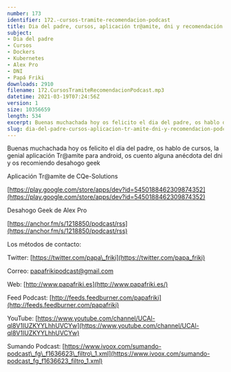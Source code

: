 ```yaml
---
number: 173
identifier: 172.-cursos-tramite-recomendacion-podcast
title: Dia del padre, cursos, aplicación tr@amite, dni y recomendación podcast
subject:
- Dia del padre
- Cursos
- Dockers
- Kubernetes
- Alex Pro
- DNI
- Papá Friki
downloads: 2910
filename: 172.CursosTramiteRecomendacionPodcast.mp3
datetime: 2021-03-19T07:24:56Z
version: 1
size: 10356659
length: 534
excerpt: Buenas muchachada hoy os felicito el dia del padre, os hablo de cursos, la genial aplicación tr@amite para android, os cuento alguna anécdota del dni y os recomiendo desahogo geek
slug: dia-del-padre-cursos-aplicacion-tr-amite-dni-y-recomendacion-podcast
---
```

Buenas muchachada hoy os felicito el día del padre, os hablo de cursos, la genial aplicación Tr@amite para android, os cuento alguna anécdota del dni y os recomiendo desahogo geek

Aplicación Tr@amite de CQe-Solutions

[https://play.google.com/store/apps/dev?id=5450188462309874352](https://play.google.com/store/apps/dev?id=5450188462309874352)

Desahogo Geek de Alex Pro

[https://anchor.fm/s/1218850/podcast/rss](https://anchor.fm/s/1218850/podcast/rss)

Los métodos de contacto:

Twitter: [https://twitter.com/papa\_friki](https://twitter.com/papa_friki)

Correo: [papafrikipodcast@gmail.com](https://archive.org/details/papafrikipodast@gmail.com)

Web: [http://www.papafriki.es](http://www.papafriki.es/)

Feed Podcast: [http://feeds.feedburner.com/papafriki](http://feeds.feedburner.com/papafriki)

YouTube: [https://www.youtube.com/channel/UCAl-ql8V1IUZKYYLhhUVCYw](https://www.youtube.com/channel/UCAl-ql8V1IUZKYYLhhUVCYw)

Sumando Podcast: [https://www.ivoox.com/sumando-podcast\_fg\_f1636623\_filtro\_1.xml](https://www.ivoox.com/sumando-podcast_fg_f1636623_filtro_1.xml)